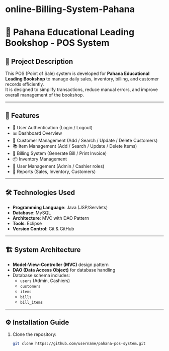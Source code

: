 # online-Billing-System-Pahana
# 📘 Pahana Educational Leading Bookshop - POS System  

## 📝 Project Description  
This POS (Point of Sale) system is developed for **Pahana Educational Leading Bookshop** to manage daily sales, inventory, billing, and customer records efficiently.  
It is designed to simplify transactions, reduce manual errors, and improve overall management of the bookshop.  

---

## 🚀 Features  
- 🔑 User Authentication (Login / Logout)  
- 📊 Dashboard Overview  
- 👤 Customer Management (Add / Search / Update / Delete Customers)  
- 📚 Item Management (Add / Search / Update / Delete Items)  
- 🧾 Billing System (Generate Bill / Print Invoice)  
- 📦 Inventory Management  
- 👥 User Management (Admin / Cashier roles)  
- 📑 Reports (Sales, Inventory, Customers)  

---

## 🛠️ Technologies Used  
- **Programming Language**: Java (JSP/Servlets)  
- **Database**: MySQL  
- **Architecture**: MVC with DAO Pattern  
- **Tools**: Eclipse   
- **Version Control**: Git & GitHub  

---

## 🏗️ System Architecture  
- **Model-View-Controller (MVC)** design pattern  
- **DAO (Data Access Object)** for database handling  
- Database schema includes:  
  - `users` (Admin, Cashiers)  
  - `customers`  
  - `items`  
  - `bills`  
  - `bill_items`  

---

## ⚙️ Installation Guide  
1. Clone the repository:  
   ```bash
   git clone https://github.com/username/pahana-pos-system.git

